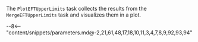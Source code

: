 The `PlotEFTUpperLimits` task collects the results from the `MergeEFTUpperLimits` task and visualizes them in a plot.

<div class="dhi_parameter_table">

--8<-- "content/snippets/parameters.md@-2,21,61,48,17,18,10,11,3,4,7,8,9,92,93,94"

</div>
